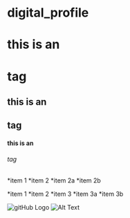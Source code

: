 # digital_profile

# this is an <h1> tag
## this is an <h2> tag
#### this is an <h6> tag
  
  
*item 1
*item 2
  *item 2a
  *item 2b
  
  
*item 1
*item 2
*item 3
    *item 3a
    *item 3b
  
  
![gitHub Logo](/images/logo.png)
![Alt Text](https://www.google.com/imgres?imgurl=https%3A%2F%2Fm.cricbuzz.com%2Fa%2Fimg%2Fv1%2F192x192%2Fi1%2Fc170661%2Fvirat-kohli.jpg&imgrefurl=https%3A%2F%2Fwww.cricbuzz.com%2Fprofiles%2F1413%2Fvirat-kohli&tbnid=QMPXAFw7M7f5TM&vet=12ahUKEwiJzvzXtsPvAhVLgEsFHa2DDyEQMygAegUIARDXAQ..i&docid=ByRkekLQ2hP6nM&w=192&h=192&q=virat%20kohli&ved=2ahUKEwiJzvzXtsPvAhVLgEsFHa2DDyEQMygAegUIARDXAQ)
